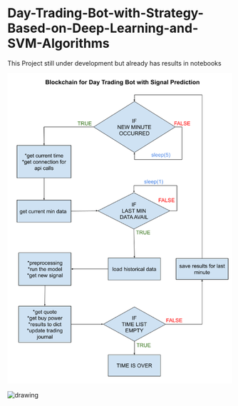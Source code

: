 # Day-Trading-Bot-with-Strategy-Based-on-Deep-Learning-and-SVM-Algorithms

This Project still under development but already has results in notebooks

<p align="center">
    <img src="pictures/blockchain.png" alt="drawing" width="800" hight="300"/>
    
<p align="left">
    <img src="cum_return_per_min_report.png" alt="drawing" width="300" hight="800"/>
    
